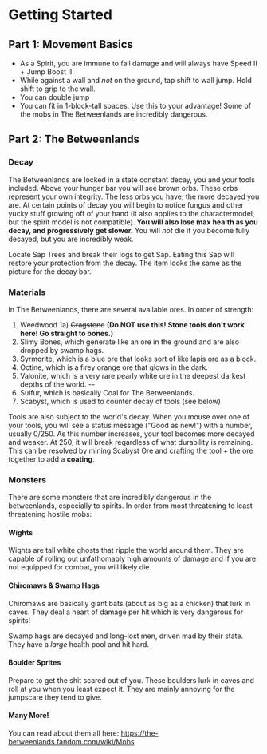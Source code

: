 # Getting Started

## Part 1: Movement Basics
- As a Spirit, you are immune to fall damage and will always have Speed II + Jump Boost II.
- While against a wall and *not* on the ground, tap shift to wall jump. Hold shift to grip to the wall.
- You can double jump
- You can fit in 1-block-tall spaces. Use this to your advantage! Some of the mobs in The Betweenlands are incredibly dangerous.

## Part 2: The Betweenlands

### Decay
The Betweenlands are locked in a state constant decay, you and your tools included. Above your hunger bar you will see brown orbs. These orbs represent your own integrity. The less orbs you have, the more decayed you are. At certain points of decay you will begin to notice fungus and other yucky stuff growing off of your hand (it also applies to the charactermodel, but the spirit model is not compatible). **You will also lose max health as you decay, and progressively get slower.** You will *not* die if you become fully decayed, but you are incredibly weak.

Locate Sap Trees and break their logs to get Sap. Eating this Sap will restore your protection from the decay. The item looks the same as the picture for the decay bar.

### Materials
In The Betweenlands, there are several available ores. In order of strength:
1) Weedwood
1a) ~~Cragstone~~ **(Do NOT use this! Stone tools don't work here! Go straight to bones.)**
2) Slimy Bones, which generate like an ore in the ground and are also dropped by swamp hags.
3) Syrmorite, which is a blue ore that looks sort of like lapis ore as a block.
4) Octine, which is a firey orange ore that glows in the dark.
5) Valonite, which is a very rare pearly white ore in the deepest darkest depths of the world.
--
1) Sulfur, which is basically Coal for The Betweenlands.
2) Scabyst, which is used to counter decay of tools (see below)

Tools are also subject to the world's decay. When you mouse over one of your tools, you will see a status message ("Good as new!") with a number, usually 0/250. As this number increases, your tool becomes more decayed and weaker. At 250, it will break regardless of what durability is remaining. This can be resolved by mining Scabyst Ore and crafting the tool + the ore together to add a **coating**.

### Monsters
There are some monsters that are incredibly dangerous in the betweenlands, especially to spirits. In order from most threatening to least threatening hostile mobs:

#### Wights
Wights are tall white ghosts that ripple the world around them. They are capable of rolling out unfathomably high amounts of damage and if you are not equipped for combat, you will likely die.

#### Chiromaws & Swamp Hags
Chiromaws are basically giant bats (about as big as a chicken) that lurk in caves. They deal a heart of damage per hit which is very dangerous for spirits!

Swamp hags are decayed and long-lost men, driven mad by their state. They have a *large* health pool and hit hard.

#### Boulder Sprites
Prepare to get the shit scared out of you. These boulders lurk in caves and roll at you when you least expect it. They are mainly annoying for the jumpscare they tend to give.

#### Many More!
You can read about them all here: https://the-betweenlands.fandom.com/wiki/Mobs
